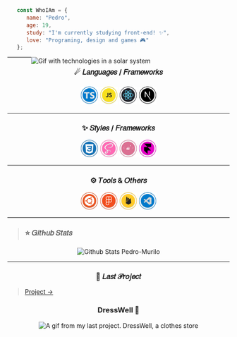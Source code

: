 ```jsx
   const WhoIAm = {
      name: "Pedro",
      age: 19,
      study: "I'm currently studying front-end! ✨",
      love: "Programing, design and games 🎮"
   };
```

<img  align="right" width="450px" src="https://github.com/Pedro-Murilo/Pedro-Murilo/blob/main/.github/solar-system.gif" alt="Gif with technologies in a solar system" />

---
<h3 align="center">☄ 𝐿𝑎𝑛𝑔𝑢𝑎𝑔𝑒𝑠 / 𝐹𝑟𝑎𝑚𝑒𝑤𝑜𝑟𝑘𝑠<h3>

<p align="center">

  <img width="40px"  alt="Typescript" src="https://github.com/Pedro-Murilo/Pedro-Murilo/blob/main/.github/typescript-icon.svg" />

  <img width="40px" alt="JavaScript" src="https://github.com/Pedro-Murilo/Pedro-Murilo/blob/main/.github/js-icon.svg"/>

  <img width="40px" alt="React JS" src="https://github.com/Pedro-Murilo/Pedro-Murilo/blob/main/.github/react-icon.svg" />

  <img width="40px" alt="Next JS" src="https://github.com/Pedro-Murilo/Pedro-Murilo/blob/main/.github/nextjs-icon.svg"/>
  
</p>


---
<h3 align="center">✨ 𝑆𝑡𝑦𝑙𝑒𝑠 / 𝐹𝑟𝑎𝑚𝑒𝑤𝑜𝑟𝑘𝑠</h3>

<p align="center">

  <img width="40px" alt="CSS3" src="https://github.com/Pedro-Murilo/Pedro-Murilo/blob/main/.github/css-icon.svg" />

  <img width="40px" alt="SASS" src="https://github.com/Pedro-Murilo/Pedro-Murilo/blob/main/.github/sass-icon.svg"/>

  <img width="40px" alt="Styled Components" src="https://github.com/Pedro-Murilo/Pedro-Murilo/blob/main/.github/styled-components-icon.svg" />

  <img width="40px" alt="Framer Motion" src="https://github.com/Pedro-Murilo/Pedro-Murilo/blob/main/.github/framer-motion-icon.svg"/>

</p>

---
<h3 align="center">⚙ 𝑇𝑜𝑜𝑙𝑠 & 𝑂𝑡ℎ𝑒𝑟𝑠</h3>

<p align="center">

  <img width="40px" alt="Ubuntu" src="https://github.com/Pedro-Murilo/Pedro-Murilo/blob/main/.github/ubuntu-icon.svg" />
  
  <img width="40px"  alt="Figma" src="https://github.com/Pedro-Murilo/Pedro-Murilo/blob/main/.github/figma-icon.svg"/>

  <img width="40px" alt="Firebase" src="https://github.com/Pedro-Murilo/Pedro-Murilo/blob/main/.github/firebase-icon.svg"/>

  <img width="40px" alt="Visual Studio Code" src="https://github.com/Pedro-Murilo/Pedro-Murilo/blob/main/.github/vscode-icon.svg"/>

</p>

---
>### ⭐ 𝐺𝑖𝑡ℎ𝑢𝑏 𝑆𝑡𝑎𝑡𝑠

<p align="center">
<img align="center" src="https://github-readme-stats.vercel.app/api?username=Pedro-Murilo&count_private=true&bg_color=f0dec7&text_color=000&title_color=e80000&hide_border=true&line_height=24&show_icons=true&icon_color=FF0000&custom_title=Stats&hide=issues&card_height=300" alt="Github Stats Pedro-Murilo" />
</p>

---
<h3 align="center">🌟 𝐿𝑎𝑠𝑡 𝒫𝑟𝑜𝑗𝑒𝑐𝑡</h3>

> [Project →](https://www.figma.com/file/3kh9zt5OKNAf8LnqpuzehR/dresswell?node-id=0%3A1)


<h3 align="center">DressWell 👗</h3>

<p align="center">
  <img src="https://github.com/Pedro-Murilo/Pedro-Murilo/blob/main/.github/dresswell.gif" alt="A gif from my last project. DressWell, a clothes store"/>
</p>


 

